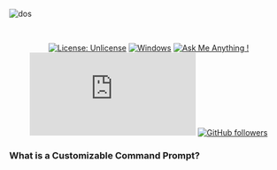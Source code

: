 ![dos](https://i.postimg.cc/yNsY3RKh/kbf.png)

<div align="center">
<br>

[![License: Unlicense](https://img.shields.io/badge/license-Unlicense-blue.svg)](http://unlicense.org/)
[![Windows](https://svgshare.com/i/ZhY.svg)](https://svgshare.com/i/ZhY.svg)
[![Ask Me Anything !](https://img.shields.io/badge/Ask%20me-anything-1abc9c.svg)](https://github.com/sysnojo)
[![GitHub commits](https://badgen.net/github/commits/Naereen/Strapdown.js)]()
[![GitHub followers](https://img.shields.io/github/followers/Naereen.svg?style=social&label=Follow&maxAge=2592000)](https://github.com/sysnojo?tab=followers)

</div>

<h3>What is a Customizable Command Prompt?</h3>
